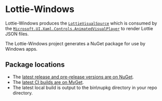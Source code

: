 # Lottie-Windows
Lottie-Windows produces the [`LottieVisualSource`](https://docs.microsoft.com/dotnet/api/microsoft.toolkit.uwp.ui.lottie.lottievisualsource) which is consumed by the [`Microsoft.UI.Xaml.Controls.AnimatedVisualPlayer`](https://docs.microsoft.com/uwp/api/microsoft.ui.xaml.controls.animatedvisualplayer) to render Lottie JSON files.

The Lottie-Windows project generates a NuGet package for use by Windows apps.

## Package locations
* The [latest release and pre-release versions are on NuGet](https://www.nuget.org/packages/Microsoft.Toolkit.Uwp.UI.Lottie).
* The [latest CI builds are on MyGet](https://dotnet.myget.org/feed/uwpcommunitytoolkit/package/nuget/Microsoft.Toolkit.Uwp.UI.Lottie).
* The latest local build is output to the bin\nupkg directory in your repo directory.
